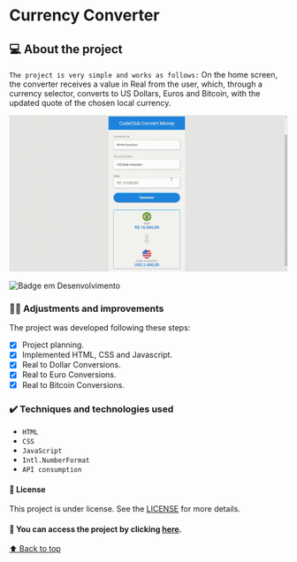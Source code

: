 # Currency Converter
## 💻  About the project
`The project is very simple and works as follows:` 
On the home screen, the converter receives a value in Real from the user, which, through a currency selector, converts to US Dollars, Euros and Bitcoin, with the updated quote of the chosen local currency.


<img src="/screen-project-new.gif" alt="imagem-principal">

![Badge em Desenvolvimento](http://img.shields.io/static/v1?label=STATUS&message=PROJECT%20COMPLETED&color=GREEN&style=for-the-badge)


### 👨‍💻 Adjustments and improvements

The project was developed following these steps:

- [x] Project planning.
- [x] Implemented HTML, CSS and Javascript.
- [x] Real to Dollar Conversions.
- [x] Real to Euro Conversions.
- [x] Real to Bitcoin Conversions.

### ✔️ Techniques and technologies used

- ``HTML``
- ``CSS``
- ``JavaScript``
- ``Intl.NumberFormat``
- ``API consumption``


#### 📝 License

This project is under license. See the [LICENSE](LICENSE.md) for more details.

#### 📁 You can access the project by clicking [here](https://sergioluiscardoso.github.io/currency-converter/).

[⬆ Back to top](#currency-converter)<br>

